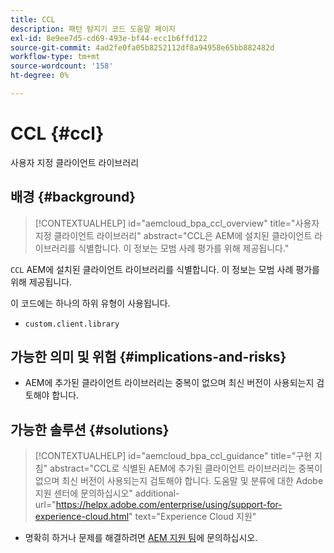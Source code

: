 ```yaml
---
title: CCL
description: 패턴 탐지기 코드 도움말 페이지
exl-id: 8e9ee7d5-cd69-493e-bf44-ecc1b6ffd122
source-git-commit: 4ad2fe0fa05b8252112df8a94958e65bb882482d
workflow-type: tm+mt
source-wordcount: '158'
ht-degree: 0%

---
```


# CCL {#ccl}

사용자 지정 클라이언트 라이브러리

## 배경 {#background}

>[!CONTEXTUALHELP]
>id="aemcloud_bpa_ccl_overview"
>title="사용자 지정 클라이언트 라이브러리"
>abstract="CCL은 AEM에 설치된 클라이언트 라이브러리를 식별합니다. 이 정보는 모범 사례 평가를 위해 제공됩니다."

`CCL` AEM에 설치된 클라이언트 라이브러리를 식별합니다. 이 정보는 모범 사례 평가를 위해 제공됩니다.

이 코드에는 하나의 하위 유형이 사용됩니다.
* `custom.client.library`

## 가능한 의미 및 위험 {#implications-and-risks}

* AEM에 추가된 클라이언트 라이브러리는 중복이 없으며 최신 버전이 사용되는지 검토해야 합니다.

## 가능한 솔루션 {#solutions}

>[!CONTEXTUALHELP]
>id="aemcloud_bpa_ccl_guidance"
>title="구현 지침"
>abstract="CCL로 식별된 AEM에 추가된 클라이언트 라이브러리는 중복이 없으며 최신 버전이 사용되는지 검토해야 합니다. 도움말 및 분류에 대한 Adobe 지원 센터에 문의하십시오"
>additional-url="https://helpx.adobe.com/enterprise/using/support-for-experience-cloud.html" text="Experience Cloud 지원"

* 명확히 하거나 문제를 해결하려면 [AEM 지원 팀](https://helpx.adobe.com/enterprise/using/support-for-experience-cloud.html)에 문의하십시오.
